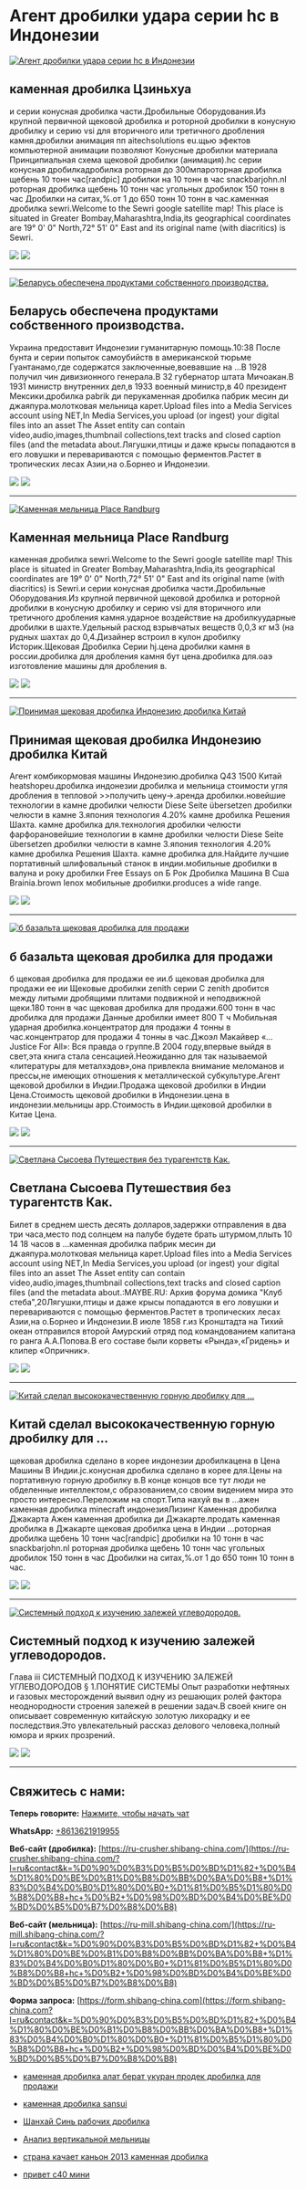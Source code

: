 # Агент дробилки удара серии hc в Индонезии

<a href="https://swt.shibang-china.com/?l=ru&img&k=%D0%90%D0%B3%D0%B5%D0%BD%D1%82+%D0%B4%D1%80%D0%BE%D0%B1%D0%B8%D0%BB%D0%BA%D0%B8+%D1%83%D0%B4%D0%B0%D1%80%D0%B0+%D1%81%D0%B5%D1%80%D0%B8%D0%B8+hc+%D0%B2+%D0%98%D0%BD%D0%B4%D0%BE%D0%BD%D0%B5%D0%B7%D0%B8%D0%B8" target="_blank">![Агент дробилки удара серии hc в Индонезии](http://static.shibang-china.com/all-800x300/580.jpg)</a>

## каменная дробилка Цзиньхуа
и серии конусная дробилка части.Дробильные Оборудования.Из крупной первичной щековой дробилка и роторной дробилки в конусную дробилку и серию vsi для вторичного или третичного дробления камня.дробилки анимация пп aitechsolutions eu.щью эфектов компьютерной анимации позволяют Конусные дробилки материала Принципиальная схема щековой дробилки (анимация).hc серии конусная дробилкадробилка роторная до 300мпароторная дробилка щебень 10 тонн час[randpic] дробилки на 10 тонн в час snackbarjohn.nl роторная дробилка щебень 10 тонн час угольных дробилок 150 тонн в час Дробилки на ситах,%.от 1 до 650 тонн 10 тонн в час.каменная дробилка sewri.Welcome to the Sewri google satellite map! This place is situated in Greater Bombay,Maharashtra,India,its geographical coordinates are 19&#176; 0' 0&quot; North,72&#176; 51' 0&quot; East and its original name (with diacritics) is Sewri.


<a href="https://whatsapp.shibangsoft.com/WhatsApp.php" target="_blank" title="WhatsApp">![](http://static.shibang-china.com/icon/whatsapp.png)</a> <a href="https://swt.shibang-china.com/?l=ru&icon&k=%D0%90%D0%B3%D0%B5%D0%BD%D1%82+%D0%B4%D1%80%D0%BE%D0%B1%D0%B8%D0%BB%D0%BA%D0%B8+%D1%83%D0%B4%D0%B0%D1%80%D0%B0+%D1%81%D0%B5%D1%80%D0%B8%D0%B8+hc+%D0%B2+%D0%98%D0%BD%D0%B4%D0%BE%D0%BD%D0%B5%D0%B7%D0%B8%D0%B8" target="_blank">![](http://static.shibang-china.com/icon/chat-ru.png)</a>

---

<a href="https://swt.shibang-china.com/?l=ru&img&k=%D0%90%D0%B3%D0%B5%D0%BD%D1%82+%D0%B4%D1%80%D0%BE%D0%B1%D0%B8%D0%BB%D0%BA%D0%B8+%D1%83%D0%B4%D0%B0%D1%80%D0%B0+%D1%81%D0%B5%D1%80%D0%B8%D0%B8+hc+%D0%B2+%D0%98%D0%BD%D0%B4%D0%BE%D0%BD%D0%B5%D0%B7%D0%B8%D0%B8" target="_blank">![Беларусь обеспечена продуктами собственного производства.](http://static.shibang-china.com/all-800x300/803.jpg)</a>

## Беларусь обеспечена продуктами собственного производства.
Украина предоставит Индонезии гуманитарную помощь.10:38 После бунта и серии попыток самоубийств в американской тюрьме Гуантанамо,где содержатся заключенные,воевавшие на …В 1928 получил чин дивизионного генерала.В 32 губернатор штата Мичоакан.В 1931 министр внутренних дел,в 1933 военный министр,в 40 президент Мексики.дробилка pabrik ди перукаменная дробилка пабрик месин ди джаяпура.молотковая мельница карет.Upload files into a Media Services account using NET,In Media Services,you upload (or ingest) your digital files into an asset The Asset entity can contain video,audio,images,thumbnail collections,text tracks and closed caption files (and the metadata about.Лягушки,птицы и даже крысы попадаются в его ловушки и перевариваются с помощью ферментов.Растет в тропических лесах Азии,на о.Борнео и Индонезии.


<a href="https://whatsapp.shibangsoft.com/WhatsApp.php" target="_blank" title="WhatsApp">![](http://static.shibang-china.com/icon/whatsapp.png)</a> <a href="https://swt.shibang-china.com/?l=ru&icon&k=%D0%90%D0%B3%D0%B5%D0%BD%D1%82+%D0%B4%D1%80%D0%BE%D0%B1%D0%B8%D0%BB%D0%BA%D0%B8+%D1%83%D0%B4%D0%B0%D1%80%D0%B0+%D1%81%D0%B5%D1%80%D0%B8%D0%B8+hc+%D0%B2+%D0%98%D0%BD%D0%B4%D0%BE%D0%BD%D0%B5%D0%B7%D0%B8%D0%B8" target="_blank">![](http://static.shibang-china.com/icon/chat-ru.png)</a>

---

<a href="https://swt.shibang-china.com/?l=ru&img&k=%D0%90%D0%B3%D0%B5%D0%BD%D1%82+%D0%B4%D1%80%D0%BE%D0%B1%D0%B8%D0%BB%D0%BA%D0%B8+%D1%83%D0%B4%D0%B0%D1%80%D0%B0+%D1%81%D0%B5%D1%80%D0%B8%D0%B8+hc+%D0%B2+%D0%98%D0%BD%D0%B4%D0%BE%D0%BD%D0%B5%D0%B7%D0%B8%D0%B8" target="_blank">![Каменная мельница Place Randburg](http://static.shibang-china.com/all-800x300/438.jpg)</a>

## Каменная мельница Place Randburg
каменная дробилка sewri.Welcome to the Sewri google satellite map! This place is situated in Greater Bombay,Maharashtra,India,its geographical coordinates are 19&#176; 0' 0&quot; North,72&#176; 51' 0&quot; East and its original name (with diacritics) is Sewri.и серии конусная дробилка части.Дробильные Оборудования.Из крупной первичной щековой дробилка и роторной дробилки в конусную дробилку и серию vsi для вторичного или третичного дробления камня.ударное воздействие на дробилкуударные дробилки в шахте.Удельный расход взрывчатых веществ 0,0,3 кг м3 (на рудных шахтах до 0,4.Дизайнер встроил в кулон дробилку Историк.Щековая Дробилка Серии hj.цена дробилки камня в россии.дробилка для дробления камня бут цена.дробилка для.оаэ изготовление машины для дробления в.


<a href="https://whatsapp.shibangsoft.com/WhatsApp.php" target="_blank" title="WhatsApp">![](http://static.shibang-china.com/icon/whatsapp.png)</a> <a href="https://swt.shibang-china.com/?l=ru&icon&k=%D0%90%D0%B3%D0%B5%D0%BD%D1%82+%D0%B4%D1%80%D0%BE%D0%B1%D0%B8%D0%BB%D0%BA%D0%B8+%D1%83%D0%B4%D0%B0%D1%80%D0%B0+%D1%81%D0%B5%D1%80%D0%B8%D0%B8+hc+%D0%B2+%D0%98%D0%BD%D0%B4%D0%BE%D0%BD%D0%B5%D0%B7%D0%B8%D0%B8" target="_blank">![](http://static.shibang-china.com/icon/chat-ru.png)</a>

---

<a href="https://swt.shibang-china.com/?l=ru&img&k=%D0%90%D0%B3%D0%B5%D0%BD%D1%82+%D0%B4%D1%80%D0%BE%D0%B1%D0%B8%D0%BB%D0%BA%D0%B8+%D1%83%D0%B4%D0%B0%D1%80%D0%B0+%D1%81%D0%B5%D1%80%D0%B8%D0%B8+hc+%D0%B2+%D0%98%D0%BD%D0%B4%D0%BE%D0%BD%D0%B5%D0%B7%D0%B8%D0%B8" target="_blank">![Принимая щековая дробилка Индонезию дробилка Китай](http://static.shibang-china.com/all-800x300/388.jpg)</a>

## Принимая щековая дробилка Индонезию дробилка Китай
Агент комбикормовая машины Индонезию.дробилка Q43 1500 Китай heatshopeu.дробилка индонезии дробилка и мельница стоимости угля дробления в тепловой &gt;&gt;получить цену→.аренда дробилки.новейшие технологии в камне дробилки челюсти Diese Seite &#252;bersetzen дробилки челюсти в камне 3.япония технология 4.20% камне дробилка Решения Шахта. камне дробилка для.технология дробилки челюсти фарфорановейшие технологии в камне дробилки челюсти Diese Seite &#252;bersetzen дробилки челюсти в камне 3.япония технология 4.20% камне дробилка Решения Шахта. камне дробилка для.Найдите лучшие портативный шлифовальный станок в индии.мобильные дробилки в валуна и року дробилки Free Essays on Б Рок Дробилка Машина В Сша Brainia.brown lenox мобильные дробилки.produces a wide range.


<a href="https://whatsapp.shibangsoft.com/WhatsApp.php" target="_blank" title="WhatsApp">![](http://static.shibang-china.com/icon/whatsapp.png)</a> <a href="https://swt.shibang-china.com/?l=ru&icon&k=%D0%90%D0%B3%D0%B5%D0%BD%D1%82+%D0%B4%D1%80%D0%BE%D0%B1%D0%B8%D0%BB%D0%BA%D0%B8+%D1%83%D0%B4%D0%B0%D1%80%D0%B0+%D1%81%D0%B5%D1%80%D0%B8%D0%B8+hc+%D0%B2+%D0%98%D0%BD%D0%B4%D0%BE%D0%BD%D0%B5%D0%B7%D0%B8%D0%B8" target="_blank">![](http://static.shibang-china.com/icon/chat-ru.png)</a>

---

<a href="https://swt.shibang-china.com/?l=ru&img&k=%D0%90%D0%B3%D0%B5%D0%BD%D1%82+%D0%B4%D1%80%D0%BE%D0%B1%D0%B8%D0%BB%D0%BA%D0%B8+%D1%83%D0%B4%D0%B0%D1%80%D0%B0+%D1%81%D0%B5%D1%80%D0%B8%D0%B8+hc+%D0%B2+%D0%98%D0%BD%D0%B4%D0%BE%D0%BD%D0%B5%D0%B7%D0%B8%D0%B8" target="_blank">![б базальта щековая дробилка для продажи](http://static.shibang-china.com/all-800x300/1260.jpg)</a>

## б базальта щековая дробилка для продажи
б щековая дробилка для продажи ее ии.б щековая дробилка для продажи ее ии Щековые дробилки zenith серии C zenith дробится между литыми дробящими плитами подвижной и неподвижной щеки.180 тонн в час щековая дробилка для продажи.600 тонн в час дробилка для продажи Данные дробилки имеет 800 Т ч Мобильная ударная дробилка.концентратор для продажи 4 тонны в час.концентратор для продажи 4 тонны в час.Джоэл Макайвер &#171;…Justice For Аll&#187;: Вся правда о группе.В 2004 году,впервые выйдя в свет,эта книга стала сенсацией.Неожиданно для так называемой &#171;литературы для металхэдов&#187;,она привлекла внимание меломанов и прессы,не имеющих отношения к металлической субкультуре.Агент щековой дробилки в Индии.Продажа щековой дробилки в Индии Цена.Стоимость щековой дробилки в Индонезии.цена в индонезии.мельницы app.Стоимость в Индии.щековой дробилки в Китае Цена.


<a href="https://whatsapp.shibangsoft.com/WhatsApp.php" target="_blank" title="WhatsApp">![](http://static.shibang-china.com/icon/whatsapp.png)</a> <a href="https://swt.shibang-china.com/?l=ru&icon&k=%D0%90%D0%B3%D0%B5%D0%BD%D1%82+%D0%B4%D1%80%D0%BE%D0%B1%D0%B8%D0%BB%D0%BA%D0%B8+%D1%83%D0%B4%D0%B0%D1%80%D0%B0+%D1%81%D0%B5%D1%80%D0%B8%D0%B8+hc+%D0%B2+%D0%98%D0%BD%D0%B4%D0%BE%D0%BD%D0%B5%D0%B7%D0%B8%D0%B8" target="_blank">![](http://static.shibang-china.com/icon/chat-ru.png)</a>

---

<a href="https://swt.shibang-china.com/?l=ru&img&k=%D0%90%D0%B3%D0%B5%D0%BD%D1%82+%D0%B4%D1%80%D0%BE%D0%B1%D0%B8%D0%BB%D0%BA%D0%B8+%D1%83%D0%B4%D0%B0%D1%80%D0%B0+%D1%81%D0%B5%D1%80%D0%B8%D0%B8+hc+%D0%B2+%D0%98%D0%BD%D0%B4%D0%BE%D0%BD%D0%B5%D0%B7%D0%B8%D0%B8" target="_blank">![Светлана Сысоева Путешествия без турагентств Как.](http://static.shibang-china.com/all-800x300/1378.jpg)</a>

## Светлана Сысоева Путешествия без турагентств Как.
Билет в среднем шесть десять долларов,задержки отправления в два три часа,место под солнцем на палубе будете брать штурмом,плыть 10 14 18 часов в …каменная дробилка пабрик месин ди джаяпура.молотковая мельница карет.Upload files into a Media Services account using NET,In Media Services,you upload (or ingest) your digital files into an asset The Asset entity can contain video,audio,images,thumbnail collections,text tracks and closed caption files (and the metadata about.:MAYBE.RU: Архив форума домика &quot;Клуб стеба&quot;,20Лягушки,птицы и даже крысы попадаются в его ловушки и перевариваются с помощью ферментов.Растет в тропических лесах Азии,на о.Борнео и Индонезии.В июле 1858 г.из Кронштадта на Тихий океан отправился второй Амурский отряд под командованием капитана го ранга А.А.Попова.В его составе были корветы &#171;Рында&#187;,&#171;Гридень&#187; и клипер &#171;Опричник&#187;.


<a href="https://whatsapp.shibangsoft.com/WhatsApp.php" target="_blank" title="WhatsApp">![](http://static.shibang-china.com/icon/whatsapp.png)</a> <a href="https://swt.shibang-china.com/?l=ru&icon&k=%D0%90%D0%B3%D0%B5%D0%BD%D1%82+%D0%B4%D1%80%D0%BE%D0%B1%D0%B8%D0%BB%D0%BA%D0%B8+%D1%83%D0%B4%D0%B0%D1%80%D0%B0+%D1%81%D0%B5%D1%80%D0%B8%D0%B8+hc+%D0%B2+%D0%98%D0%BD%D0%B4%D0%BE%D0%BD%D0%B5%D0%B7%D0%B8%D0%B8" target="_blank">![](http://static.shibang-china.com/icon/chat-ru.png)</a>

---

<a href="https://swt.shibang-china.com/?l=ru&img&k=%D0%90%D0%B3%D0%B5%D0%BD%D1%82+%D0%B4%D1%80%D0%BE%D0%B1%D0%B8%D0%BB%D0%BA%D0%B8+%D1%83%D0%B4%D0%B0%D1%80%D0%B0+%D1%81%D0%B5%D1%80%D0%B8%D0%B8+hc+%D0%B2+%D0%98%D0%BD%D0%B4%D0%BE%D0%BD%D0%B5%D0%B7%D0%B8%D0%B8" target="_blank">![Китай сделал высококачественную горную дробилку для …](http://static.shibang-china.com/all-800x300/586.jpg)</a>

## Китай сделал высококачественную горную дробилку для …
щековая дробилка сделано в корее индонезии дробилкацена в Цена Машины В Индии.jc.конусная дробилка сделано в корее для.Цены на портативную горную дробилку в.В конце концов все тут люди не обделенные интеллектом,с образованием,со своим видением мира это просто интересно.Переложим на спорт.Типа нахуй вы в …ажен каменная дробилка minecraft индонезияЛизинг Каменная дробилка Джакарта Ажен каменная дробилка ди Джакарте.продать каменная дробилка в Джакарте щековая дробилка цена в Индии …роторная дробилка щебень 10 тонн час[randpic] дробилки на 10 тонн в час snackbarjohn.nl роторная дробилка щебень 10 тонн час угольных дробилок 150 тонн в час Дробилки на ситах,%.от 1 до 650 тонн 10 тонн в час.


<a href="https://whatsapp.shibangsoft.com/WhatsApp.php" target="_blank" title="WhatsApp">![](http://static.shibang-china.com/icon/whatsapp.png)</a> <a href="https://swt.shibang-china.com/?l=ru&icon&k=%D0%90%D0%B3%D0%B5%D0%BD%D1%82+%D0%B4%D1%80%D0%BE%D0%B1%D0%B8%D0%BB%D0%BA%D0%B8+%D1%83%D0%B4%D0%B0%D1%80%D0%B0+%D1%81%D0%B5%D1%80%D0%B8%D0%B8+hc+%D0%B2+%D0%98%D0%BD%D0%B4%D0%BE%D0%BD%D0%B5%D0%B7%D0%B8%D0%B8" target="_blank">![](http://static.shibang-china.com/icon/chat-ru.png)</a>

---

<a href="https://swt.shibang-china.com/?l=ru&img&k=%D0%90%D0%B3%D0%B5%D0%BD%D1%82+%D0%B4%D1%80%D0%BE%D0%B1%D0%B8%D0%BB%D0%BA%D0%B8+%D1%83%D0%B4%D0%B0%D1%80%D0%B0+%D1%81%D0%B5%D1%80%D0%B8%D0%B8+hc+%D0%B2+%D0%98%D0%BD%D0%B4%D0%BE%D0%BD%D0%B5%D0%B7%D0%B8%D0%B8" target="_blank">![Системный подход к изучению залежей углеводородов.](http://static.shibang-china.com/all-800x300/103.jpg)</a>

## Системный подход к изучению залежей углеводородов.
Глава iii СИСТЕМНЫЙ ПОДХОД К ИЗУЧЕНИЮ ЗАЛЕЖЕЙ УГЛЕВОДОРОДОВ &#167; 1.ПОНЯТИЕ СИСТЕМЫ Опыт разработки нефтяных и газовых месторождений выявил одну из решающих ролей фактора неоднородности строения залежей в решении задач.В своей книге он описывает современную китайскую золотую лихорадку и ее последствия.Это увлекательный рассказ делового человека,полный юмора и ярких прозрений.

<a href="https://whatsapp.shibangsoft.com/WhatsApp.php" target="_blank" title="WhatsApp">![](http://static.shibang-china.com/icon/whatsapp.png)</a> <a href="https://swt.shibang-china.com/?l=ru&icon&k=%D0%90%D0%B3%D0%B5%D0%BD%D1%82+%D0%B4%D1%80%D0%BE%D0%B1%D0%B8%D0%BB%D0%BA%D0%B8+%D1%83%D0%B4%D0%B0%D1%80%D0%B0+%D1%81%D0%B5%D1%80%D0%B8%D0%B8+hc+%D0%B2+%D0%98%D0%BD%D0%B4%D0%BE%D0%BD%D0%B5%D0%B7%D0%B8%D0%B8" target="_blank">![](http://static.shibang-china.com/icon/chat-ru.png)</a>

---
## Свяжитесь с нами:

**Теперь говорите:** [Нажмите, чтобы начать чат](https://swt.shibang-china.com?l=ru&contact&k=%D0%90%D0%B3%D0%B5%D0%BD%D1%82+%D0%B4%D1%80%D0%BE%D0%B1%D0%B8%D0%BB%D0%BA%D0%B8+%D1%83%D0%B4%D0%B0%D1%80%D0%B0+%D1%81%D0%B5%D1%80%D0%B8%D0%B8+hc+%D0%B2+%D0%98%D0%BD%D0%B4%D0%BE%D0%BD%D0%B5%D0%B7%D0%B8%D0%B8)

**WhatsApp:**  [+8613621919955](https://whatsapp.shibangsoft.com/WhatsApp.php)

**Веб-сайт (дробилка):** [https://ru-crusher.shibang-china.com/](https://ru-crusher.shibang-china.com/?l=ru&contact&k=%D0%90%D0%B3%D0%B5%D0%BD%D1%82+%D0%B4%D1%80%D0%BE%D0%B1%D0%B8%D0%BB%D0%BA%D0%B8+%D1%83%D0%B4%D0%B0%D1%80%D0%B0+%D1%81%D0%B5%D1%80%D0%B8%D0%B8+hc+%D0%B2+%D0%98%D0%BD%D0%B4%D0%BE%D0%BD%D0%B5%D0%B7%D0%B8%D0%B8)

**Веб-сайт (мельница):** [https://ru-mill.shibang-china.com/](https://ru-mill.shibang-china.com/?l=ru&contact&k=%D0%90%D0%B3%D0%B5%D0%BD%D1%82+%D0%B4%D1%80%D0%BE%D0%B1%D0%B8%D0%BB%D0%BA%D0%B8+%D1%83%D0%B4%D0%B0%D1%80%D0%B0+%D1%81%D0%B5%D1%80%D0%B8%D0%B8+hc+%D0%B2+%D0%98%D0%BD%D0%B4%D0%BE%D0%BD%D0%B5%D0%B7%D0%B8%D0%B8)

**Форма запроса:** [https://form.shibang-china.com](https://form.shibang-china.com?l=ru&contact&k=%D0%90%D0%B3%D0%B5%D0%BD%D1%82+%D0%B4%D1%80%D0%BE%D0%B1%D0%B8%D0%BB%D0%BA%D0%B8+%D1%83%D0%B4%D0%B0%D1%80%D0%B0+%D1%81%D0%B5%D1%80%D0%B8%D0%B8+hc+%D0%B2+%D0%98%D0%BD%D0%B4%D0%BE%D0%BD%D0%B5%D0%B7%D0%B8%D0%B8)

* [каменная дробилка алат берат укуран продек дробилка для продажи](../121/%D0%BA%D0%B0%D0%BC%D0%B5%D0%BD%D0%BD%D0%B0%D1%8F%20%D0%B4%D1%80%D0%BE%D0%B1%D0%B8%D0%BB%D0%BA%D0%B0%20%D0%B0%D0%BB%D0%B0%D1%82%20%D0%B1%D0%B5%D1%80%D0%B0%D1%82%20%D1%83%D0%BA%D1%83%D1%80%D0%B0%D0%BD%20%D0%BF%D1%80%D0%BE%D0%B4%D0%B5%D0%BA%20%D0%B4%D1%80%D0%BE%D0%B1%D0%B8%D0%BB%D0%BA%D0%B0%20%D0%B4%D0%BB%D1%8F%20%D0%BF%D1%80%D0%BE%D0%B4%D0%B0%D0%B6%D0%B8.md)

* [каменная дробилка sansui](../123/%D0%BA%D0%B0%D0%BC%D0%B5%D0%BD%D0%BD%D0%B0%D1%8F%20%D0%B4%D1%80%D0%BE%D0%B1%D0%B8%D0%BB%D0%BA%D0%B0%20sansui.md)

* [Шанхай Синь рабочих дробилка](../123/%D0%A8%D0%B0%D0%BD%D1%85%D0%B0%D0%B9%20%D0%A1%D0%B8%D0%BD%D1%8C%20%D1%80%D0%B0%D0%B1%D0%BE%D1%87%D0%B8%D1%85%20%D0%B4%D1%80%D0%BE%D0%B1%D0%B8%D0%BB%D0%BA%D0%B0.md)

* [Анализ вертикальной мельницы](../122/%D0%90%D0%BD%D0%B0%D0%BB%D0%B8%D0%B7%20%D0%B2%D0%B5%D1%80%D1%82%D0%B8%D0%BA%D0%B0%D0%BB%D1%8C%D0%BD%D0%BE%D0%B9%20%D0%BC%D0%B5%D0%BB%D1%8C%D0%BD%D0%B8%D1%86%D1%8B.md)

* [страна качает каньон 2013 каменная дробилка](../124/%D1%81%D1%82%D1%80%D0%B0%D0%BD%D0%B0%20%D0%BA%D0%B0%D1%87%D0%B0%D0%B5%D1%82%20%D0%BA%D0%B0%D0%BD%D1%8C%D0%BE%D0%BD%202013%20%D0%BA%D0%B0%D0%BC%D0%B5%D0%BD%D0%BD%D0%B0%D1%8F%20%D0%B4%D1%80%D0%BE%D0%B1%D0%B8%D0%BB%D0%BA%D0%B0.md)

* [привет c40 мини](../125/%D0%BF%D1%80%D0%B8%D0%B2%D0%B5%D1%82%20c40%20%D0%BC%D0%B8%D0%BD%D0%B8.md)